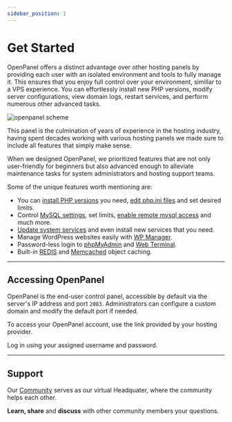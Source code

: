 ```yaml
---
sidebar_position: 1
---
```


# Get Started

OpenPanel offers a distinct advantage over other hosting panels by providing each user with an isolated environment and tools to fully manage it. This ensures that you enjoy full control over your environment, simillar to a VPS experience. You can effortlessly install new PHP versions, modify server configurations, view domain logs, restart services, and perform numerous other advanced tasks.

![openpanel scheme](/img/admin/openpanel_scheme.png)

This panel is the culmination of years of experience in the hosting industry, having spent decades working with various hosting panels we  made sure to include all features that simply make sense.

When we designed OpenPanel, we prioritized features that are not only user-friendly for beginners but also advanced enough to alleviate maintenance tasks for system administrators and hosting support teams.


Some of the unique features worth mentioning are:


- You can [install PHP versions](/docs/panel/advanced/server_settings#install-php-version) you need, [edit php.ini files](/docs/panel/advanced/server_settings#phpini-editor) and set desired limits.
- Control [MySQL settings](/docs/panel/advanced/server_settings#mysql-settings), set limits, [enable remote mysql access](/docs/panel/databases/remote) and much more.
- [Update system services](/docs/panel/advanced/server_settings#service-status) and even install new services that you need.
- Manage WordPress websites easily with [WP Manager](/docs/panel/applications/wordpress).
- Password-less login to [phpMyAdmin](/docs/panel/databases/phpmyadmin) and [Web Terminal](/docs/panel/advanced/terminal).
- Built-in [REDIS](/docs/panel/caching/Redis) and [Memcached](/docs/panel/caching/Memcached) object caching.

---

## Accessing OpenPanel  

OpenPanel is the end-user control panel, accessible by default via the server's IP address and port `2083`. Administrators can configure a custom domain and modify the default port if needed.  

To access your OpenPanel account, use the link provided by your hosting provider.  

Log in using your assigned username and password.

---

## Support

Our [Community](https://community.openpanel.org/) serves as our virtual Headquater, where the community helps each other.

**Learn, share** and **discuss** with other community members your questions.
